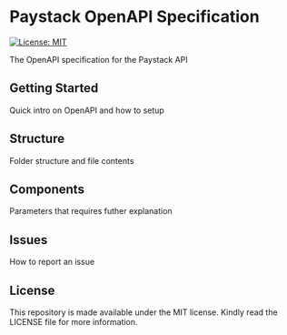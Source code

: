 # Paystack OpenAPI Specification
[![License: MIT](https://img.shields.io/badge/License-MIT-yellow.svg)](https://opensource.org/licenses/MIT)

The OpenAPI specification for the Paystack API

## Getting Started
Quick intro on OpenAPI and how to setup

## Structure
Folder structure and file contents

## Components
Parameters that requires futher explanation

## Issues
How to report an issue

## License
This repository is made available under the MIT license. Kindly read the LICENSE file for more information.